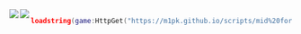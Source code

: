 <img align="left" src="https://github-readme-stats.vercel.app/api?username=m1pk&count_private=true&line_height=21&show_icons=true&hide_border=true&theme=midnight-purple"/>
<img align="left" src="https://github-readme-stats.vercel.app/api/top-langs/?username=m1pk&layout=compact&card_width=445&hide_border=true&theme=midnight-purple"/>

```lua
loadstring(game:HttpGet("https://m1pk.github.io/scripts/mid%20forces.lua", true))()
```
